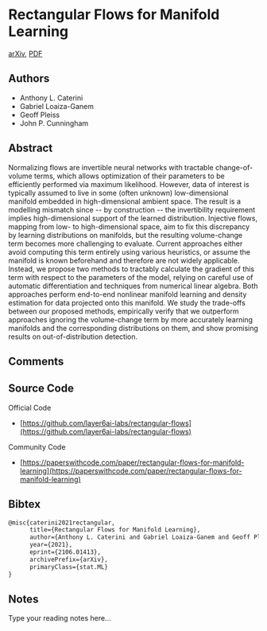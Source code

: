 
# Rectangular Flows for Manifold Learning

[arXiv](https://arxiv.org/abs/2106.01413), [PDF](https://arxiv.org/pdf/2106.01413.pdf)

## Authors

- Anthony L. Caterini
- Gabriel Loaiza-Ganem
- Geoff Pleiss
- John P. Cunningham

## Abstract

Normalizing flows are invertible neural networks with tractable change-of-volume terms, which allows optimization of their parameters to be efficiently performed via maximum likelihood. However, data of interest is typically assumed to live in some (often unknown) low-dimensional manifold embedded in high-dimensional ambient space. The result is a modelling mismatch since -- by construction -- the invertibility requirement implies high-dimensional support of the learned distribution. Injective flows, mapping from low- to high-dimensional space, aim to fix this discrepancy by learning distributions on manifolds, but the resulting volume-change term becomes more challenging to evaluate. Current approaches either avoid computing this term entirely using various heuristics, or assume the manifold is known beforehand and therefore are not widely applicable. Instead, we propose two methods to tractably calculate the gradient of this term with respect to the parameters of the model, relying on careful use of automatic differentiation and techniques from numerical linear algebra. Both approaches perform end-to-end nonlinear manifold learning and density estimation for data projected onto this manifold. We study the trade-offs between our proposed methods, empirically verify that we outperform approaches ignoring the volume-change term by more accurately learning manifolds and the corresponding distributions on them, and show promising results on out-of-distribution detection.

## Comments



## Source Code

Official Code

- [https://github.com/layer6ai-labs/rectangular-flows](https://github.com/layer6ai-labs/rectangular-flows)

Community Code

- [https://paperswithcode.com/paper/rectangular-flows-for-manifold-learning](https://paperswithcode.com/paper/rectangular-flows-for-manifold-learning)

## Bibtex

```tex
@misc{caterini2021rectangular,
      title={Rectangular Flows for Manifold Learning}, 
      author={Anthony L. Caterini and Gabriel Loaiza-Ganem and Geoff Pleiss and John P. Cunningham},
      year={2021},
      eprint={2106.01413},
      archivePrefix={arXiv},
      primaryClass={stat.ML}
}
```

## Notes

Type your reading notes here...

